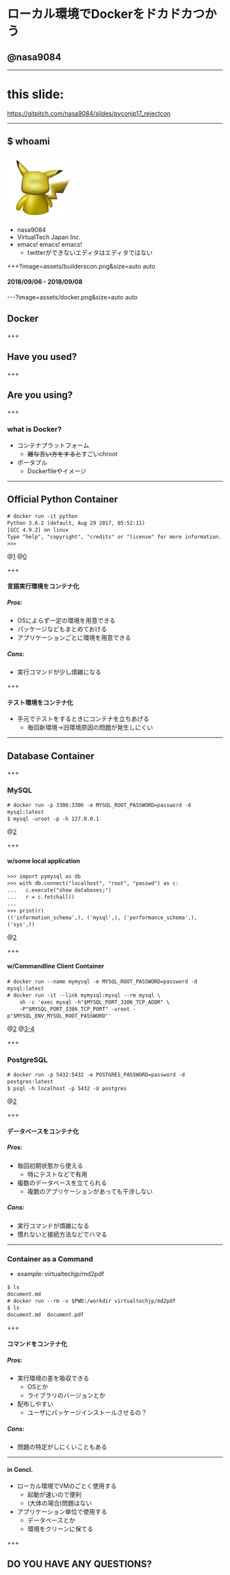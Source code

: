 # ローカル環境でDockerをドカドカつかう
## @nasa9084

---

# this slide:
https://gitpitch.com/nasa9084/slides/pyconjp17_rejectcon

---

## $ whoami

![](assets/pika.jpg)
* nasa9084
* VirtualTech Japan Inc.
* emacs! emacs! emacs!
  * twitterができないエディタはエディタではない

+++?image=assets/builderscon.png&size=auto auto

#### 2018/09/06 - 2018/09/08

---?image=assets/docker.png&size=auto auto

## Docker

+++

## Have you used?

+++

## Are you using?

+++

### what is Docker?

* コンテナプラットフォーム
  * ~~雑な言い方をすると~~すごいchroot
* ポータブル
  * Dockerfileやイメージ

---

## Official Python Container

``` shell
# docker run -it python
Python 3.6.2 (default, Aug 29 2017, 05:52:11)
[GCC 4.9.2] on linux
Type "help", "copyright", "credits" or "license" for more information.
>>>
```

@[1]()
@[0]()

+++

#### 言語実行環境をコンテナ化
##### Pros:

* OSによらず一定の環境を用意できる
* パッケージなどもまとめておける
* アプリケーションごとに環境を用意できる

##### Cons:

* 実行コマンドが少し煩雑になる

+++

#### テスト環境をコンテナ化

* 手元でテストをするときにコンテナを立ちあげる
  + 毎回新環境→旧環境原因の問題が発生しにくい

---

## Database Container

+++

### MySQL

``` shell
# docker run -p 3306:3306 -e MYSQL_ROOT_PASSWORD=password -d mysql:latest
$ mysql -uroot -p -h 127.0.0.1
```

@[2](`localhost`とするとローカルのsocketに接続しようとするので注意)

+++

#### w/some local application

``` python-console
>>> import pymysql as db
>>> with db.connect("localhost", "root", "passwd") as c:
...   c.execute("show databases;")
...   r = c.fetchall()
...
>>> print(r)
(('information_schema',), ('mysql',), ('performance_schema',), ('sys',))
```

@[2](PyMySQLでは`localhost`でもOK)

+++

#### w/Commandline Client Container

``` shell
# docker run --name mymysql -e MYSQL_ROOT_PASSWORD=password -d mysql:latest
# docker run -it --link mymysql:mysql --rm mysql \
    sh -c 'exec mysql -h"$MYSQL_PORT_3306_TCP_ADDR" \
    -P"$MYSQL_PORT_3306_TCP_PORT" -uroot -p"$MYSQL_ENV_MYSQL_ROOT_PASSWORD"'
```

@[2](`--link`でコンテナ同士を接続)
@[3-4](環境変数に接続情報が入っている)

+++

### PostgreSQL

``` shell
# docker run -p 5432:5432 -e POSTGRES_PASSWORD=password -d postgres:latest
$ psql -h localhost -p 5432 -U postgres
```

@[2](PostgreSQLは`localhost`でも大丈夫)

+++

#### データベースをコンテナ化
##### Pros:

* 毎回初期状態から使える
  * 特にテストなどで有用
* 複数のデータベースを立てられる
  * 複数のアプリケーションがあっても干渉しない

##### Cons:

* 実行コマンドが煩雑になる
* 慣れないと接続方法などでハマる

---

### Container as a Command

* example: virtualtechjp/md2pdf

``` shell
$ ls
document.md
# docker run --rm -v $PWD:/workdir virtualtechjp/md2pdf
$ ls
document.md  document.pdf
```

+++

#### コマンドをコンテナ化
##### Pros:

* 実行環境の差を吸収できる
  * OSとか
  * ライブラリのバージョンとか
* 配布しやすい
  * ユーザにパッケージインストールさせるの？

##### Cons:

* 問題の特定がしにくいこともある

---

#### in Concl.

* ローカル環境でVMのごとく使用する
  * 起動が速いので便利
  * (大体の場合)問題はない
* アプリケーション単位で使用する
  * データベースとか
  * 環境をクリーンに保てる

+++

## DO YOU HAVE ANY QUESTIONS?
